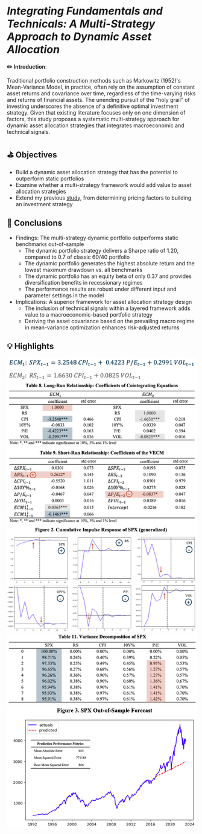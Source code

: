 # *Integrating Fundamentals and Technicals: A Multi-Strategy Approach to Dynamic Asset Allocation*

**✏️ Introduction**: 

Traditional portfolio construction methods such as Markowitz (1952)'s Mean-Variance Model, in practice, often rely on the assumption of constant asset returns and covariance over time, regardless of the time-varying risks and returns of financial assets. The unending pursuit of the “holy grail” of investing underscores the absence of a definitive optimal investment strategy. Given that existing literature focuses only on one dimension of factors, this study proposes a systematic multi-strategy approach for dynamic asset allocation strategies that integrates macroeconomic and technical signals.


## ⛳️ Objectives 
- Build a dynamic asset allocation strategy that has the potential to outperform static portfolios
- Examine whether a multi-strategy framework would add value to asset allocation strategies
- Extend my previous [study](https://github.com/wayne-kuanghui-shen/python-spx_pricing_vecm_modeling), from determining pricing factors to building an investment strategy

## 📍 Conclusions
- Findings: The multi-strategy dynamic portfolio outperforms static benchmarks out-of-sample
  - The dynamic portfolio strategy delivers a Sharpe ratio of 1.20, compared to 0.7 of classic 60/40 portfolio
  - The dynamic portfolio generates the highest absolute return and the lowest maximum drawdown vs. all benchmarks
  - The dynamic portfolio has an equity beta of only 0.37 and provides diversification benefits in recessionary regimes
  - The performance results are robust under different input and parameter settings in the model
- Implications: A superior framework for asset allocation strategy design
  - The inclusion of technical signals within a layered framework adds value to a macroeconomic-based portfolio strategy
  - Deriving the asset covariance based on the prevailing macro regime in mean-variance optimization enhances risk-adjusted returns

## 💡 Highlights 

<img src="https://github.com/wayne-kuanghui-shen/python-spx_pricing_vecm_modeling/blob/main/highlights/VECM_ECMs.png" >
<img src="https://github.com/wayne-kuanghui-shen/python-spx_pricing_vecm_modeling/blob/main/highlights/VECM_lr_coef.png" >
<img src="https://github.com/wayne-kuanghui-shen/python-spx_pricing_vecm_modeling/blob/main/highlights/VECM_sr_coef.png" >
<img src="https://github.com/wayne-kuanghui-shen/python-spx_pricing_vecm_modeling/blob/main/highlights/impluse_response.png" >
<img src="https://github.com/wayne-kuanghui-shen/python-spx_pricing_vecm_modeling/blob/main/highlights/variance_decomposition.png" >
<img src="https://github.com/wayne-kuanghui-shen/python-spx_pricing_vecm_modeling/blob/main/highlights/forecasting.png" >
